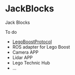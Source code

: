 # JackBlocks
Jack Blocks 

To do 
- [LegoBoostProtocol](https://github.com/TianJunjie/LegoBoostProtocol)
- ROS adapter for Lego Boost
- Camera APP
- Lidar APP
- Lego Technic Hub
- ...
